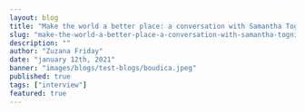 ```yaml
---
layout: blog
title: "Make the world a better place: a conversation with Samantha Togni about Boudica"
slug: "make-the-world-a-better-place-a-conversation-with-samantha-togni-about-boudica"
description: ""
author: "Zuzana Friday"
date: "january 12th, 2021"
banner: "images/blogs/test-blogs/boudica.jpeg"
published: true
tags: ["interview"]
featured: true
---
```


<!--
Samantha Togni is a London-based DJ, producer and teacher at London Sound Academy, a core member of the INFERNO collective and founder of Boudica - a platform promoting womxn and non-binary artists. Formerly an event with a residency at The Pickle Factory, Boudica branched out and became a radio show, a podcast, an online conference and next year will even start releasing music as a record label.

In December 2020, Samantha and I spoke about the topics of the Boudica conference, the importance of maintaining local music communities and how 2020 didn’t stop the artist from fulfilling her plans, even if being forced to look for new creative solutions.

Formerly from a remote area of Italy, Samantha Togni can remember feeling the passion for music at a young age which later motivated her to travel around the country just to see live shows. She eventually became a part of a hardcore punk band in Florence before moving to London. The change of environment resulted in a shift in her music direction: inspired by the vibrant club scene, Samantha took on DJing and started producing her own tracks. With a growing number of listeners and touring gigs around the world, this led to opening for the likes of Miss Kittin and drawing the attention of brands such as Dazed and Adidas Originals. She also became one of the core members of INFERNO - a techno rave platform promoting trans, non-binary and queer artists and performers ran by her current flatmate Lewis G. Burton.

Boudica · Boudica X Threads Takeover

Her experience of being a woman DJ and producer as well as being part of the local nonconformist and non-heteronormative community helped to shape Boudica and its focus. Samantha started Boudica in 2019 as a club night promoting DJs of underrepresented genders, revolving around the darker side of techno. When I asked her about the motivation for starting her own project, Samantha immediately names other platforms supporting women and LGBTQ\* – and this trait of not putting her own work in the forefront without giving space to others turns out to be typical of her: “There are amazing organisations doing what we do who have been doing it for a much longer time: Pussy Palace, BBZ in London and organisations like Women in Control, She Said So and more… But I thought that there weren’t many similar platforms in London focusing on the darker, harder side of electronic music.”

The artists Samantha picks for Boudica’s outlets make music which mirrors her own taste and production: fast-paced, dark and energetic techno incorporating influences such as hypnotic beams of acid, abrasive synths of EBM and smashing kick drums and snares - massaging your ears and making your feet stomp. And according to my brief impression, her music only mirrors her character: progressive, vigorous and motivated to move forward without slowing down. It's an attitude that proved itself to be vital not only for Samantha’s own music career in 2020, but also for the new founded project. “I started Boudica in October last year, so the events were going for only 6 months. But I decided that it’s not going to stop me, because I feel that what we (\*Boudica) have to say, is really important.”

Instead of connecting with listeners in physical spaces, the project transitioned into the online world. Before the pandemic, the Boudica show on Threads Radio would often host a headliner of the event alongside Samantha before they headed to the party. The show continued regardless of the lack of events, showcasing artists on air. This year, Boudica also started a podcast series supporting emerging artists who would otherwise play opening DJ slots in order to provide them with an alternative form of visibility.

This year’s highlight for Boudica certainly remains the conference which took place in November at London’s Freemasons Hall and was broadcasted online for free. The invited panelists came from organisations and brands such as Keychange, London Sound Academy, Warner Records and The Musicians Union and Association of Independent Music. Their professions were as varied as their backgrounds, which was something Samantha put a lot of emphasis on: “My main mission was for everyone to look at the conference and feel represented. I wanted to stand for what I preach.”

Even though putting together an online conference was a challenge because of covid-related rules and safety measures, Togni didn’t step back. “The conversation had to keep on moving, so I wanted to do my part as well as reflect the ethos of the platform and what we stand for. It was very important to make a statement and shout out loud that we’re still here, we’re not going anywhere and we’re still trying to make the music world a better place.” The result was not only insightful, but also unique in terms of the intimate and open atmosphere created by panelists being in one room, instead of each of them joining separately from their homes via Zoom.

The conference was divided into four panel discussions which tackled topics resonating within the electronic music industry recently: mental health and well-being, PR and online promotion, the disparity of gender in music and how music communities adapted to the pandemic; followed by DJ sets by object blue, Tasha, Proteus and Samantha Togni herself.

The community issue was the closest to my heart because being an event organizer myself, I find the lack of the social aspect of music events and the absence of open and safe spaces for local music communities very difficult. “What I wanted to accentuate with the panel is how did the communities, labels and parties which existed prior to the pandemic make it through the year, because their plans were shifted. I’m a DJ, but I’m also a promoter, so financially, this year has been very hard because my main source of income has gone.” Another important issue in regard to music communities is that the unifying and liberating power which club spaces provide often isn’t recognized by the authorities, which has been even more evident in this year’s discourse on culture’s economic merit (also painfully underestimated) while disregarding its societal contribution and social value.

“Our government fails to understand that many spaces are sanctuaries for people to be themselves. What really breaks my heart is that culture has been left behind, as if it’s completely meaningless, as if nightlife’s completely meaningless to the government in almost every country. A lot of people come to our night and it’s the only time they’re allowed to feel like themselves; to be themselves,” Togni explains, admitting that even though she’s tried meeting with her community online, meeting people in person is truly irreplaceable.

Another conversation closely related to the outcomes of the pandemic was an exchange about caring for mental health, which included therapists as well as members of the The Musicians Union. “It was such an honest conversation,” Samantha brightens up. “A lot of issues were brought up, such as the negative effect of comparison as a result of using social media, endless work hours and financial instability.”

|Given the ethos of the conference and the composition of the speakers, the precarious position of artists in particular couldn’t be discussed without looking into the systematic reasons for the lack of financial means, including racism and sexism in the music industry and their direct effects on people’s careers, such as lower fees for non-white, non-male DJs. This topic was talked over during the discussion about the disparity of genders throughout the music industry, hosted by Keychange, a movement empowering talented underrepresented genders. The speakers shared challenges they had to overcome working in male-dominated fields as well as methods which help them navigate the industry. “It was a really amazing and open-hearted conversation. The guests were a variety of people from different backgrounds, experiences and job vacations such as artists, managers, publishers,” adds Togni.

The last talk was hosted by the Association of Independent Music, a non-profit trade body grouping record labels, self-releasing artists and distributors to represent the independent record sector. The topic was focused on the potential of online promotion in a year afflicted by the pandemic and the conversation offered a useful and inspirational insights from press officers, PR entrepreneurs as well as a BMG rights manager. They shared their perspectives on the current possibilities of being seen as an artist while using digital tools and social media platforms in a new, creative way, as listeners spend much more of their free time online, and explored the potential of expanding the artist fan base by reaching new audiences.

The Boudica conference gained attention from the media as well as positive feedback from the community, which proved to Togni that the discourse has to be kept alive and that holding such events is as meaningful as ever. That’s why there are more long term plans in place, including a record label releasing music on vinyl. “It’s a risk, but it’s always been my dream, so I thought: Fuck it, let’s just do it,” laughs Samantha. The label naturally follows Boudica’s ethos, but puts music to the foreground. “With the label, I focus on artists that really excite me right now,” she adds, revealing that there are two Various-Artist albums lined up, plus a surprise release.

Despite all the challenges the pandemic has brought for the music community, Samantha Togni and her Boudica project are moving forward, growing and giving space to more and more like-minded artists. Supporting the very music scene which Togni emerged from, she is leading by example, deliberately and admirably distributing her resources between her own career and giving back to the scene. Let’s see what’s next!

You can also re-watch all the panels & DJ sets from the conference here: www.boudicamusic.com

We're very excited to have an EP dropping from Samantha on our Loose Lips label, with a Torn Relics remix, so keep your eyes and ears peeled for that coming out soon!

Samantha Togni's SoundCloud

Boudica Official -->
